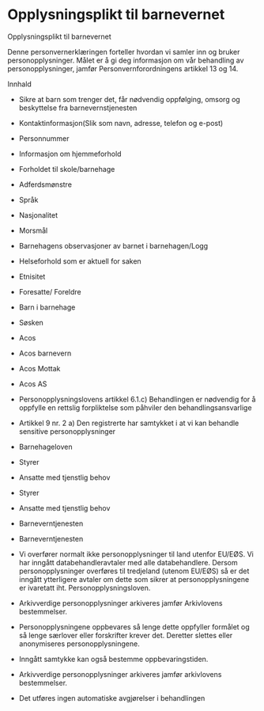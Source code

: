 # Opplysningsplikt til barnevernet

Opplysningsplikt til barnevernet

  

Denne personvernerklæringen forteller hvordan vi samler inn og bruker personopplysninger. Målet er å gi deg informasjon om vår behandling av personopplysninger, jamfør Personvernforordningens artikkel 13 og 14.

  

Innhald

*   Sikre at barn som trenger det, får nødvendig oppfølging, omsorg og beskyttelse fra barnevernstjenesten  
    
*   Kontaktinformasjon(Slik som navn, adresse, telefon og e-post)  
    
*   Personnummer  
    
*   Informasjon om hjemmeforhold  
    
*   Forholdet til skole/barnehage  
    
*   Adferdsmønstre  
    
*   Språk  
    
*   Nasjonalitet  
    
*   Morsmål  
    
*   Barnehagens observasjoner av barnet i barnehagen/Logg  
    
*   Helseforhold som er aktuell for saken  
    
*   Etnisitet  
    
*   Foresatte/ Foreldre  
    
*   Barn i barnehage  
    
*   Søsken  
    
*   Acos  
    
*   Acos barnevern  
    
*   Acos Mottak  
    
*   Acos AS  
    
*   Personopplysningslovens artikkel 6.1.c) Behandlingen er nødvendig for å oppfylle en rettslig forpliktelse som påhviler den behandlingsansvarlige  
    
*   Artikkel 9 nr. 2 a) Den registrerte har samtykket i at vi kan behandle sensitive personopplysninger  
    
*   Barnehageloven  
    
*   Styrer  
    
*   Ansatte med tjenstlig behov  
    
*   Styrer  
    
*   Ansatte med tjenstlig behov  
    
*   Barneverntjenesten  
    
*   Barneverntjenesten  
    
*   Vi overfører normalt ikke personopplysninger til land utenfor EU/EØS. Vi har inngått databehandleravtaler med alle databehandlere. Dersom personopplysninger overføres til tredjeland (utenom EU/EØS) så er det inngått ytterligere avtaler om dette som sikrer at personopplysningene er ivaretatt iht. Personopplysningsloven.  
    
*   Arkivverdige personopplysninger arkiveres jamfør Arkivlovens bestemmelser.  
    
*   Personopplysningene oppbevares så lenge dette oppfyller formålet og så lenge særlover eller forskrifter krever det. Deretter slettes eller anonymiseres personopplysningene.  
    
*   Inngått samtykke kan også bestemme oppbevaringstiden.  
    
*   Arkivverdige personopplysninger arkiveres jamfør arkivlovens bestemmelser.  
    
*   Det utføres ingen automatiske avgjørelser i behandlingen